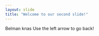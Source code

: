 ```yaml
---
layout: slide
title: "Welcome to our second slide!"
---
```

Belman knas
Use the left arrow to go back!
